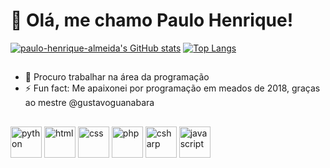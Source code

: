 # 👋 Olá, me chamo Paulo Henrique!

[![paulo-henrique-almeida's GitHub stats](https://github-readme-stats.vercel.app/api?username=paulo-henrique-almeida&show_icons=true&hide=contribs&theme=github_dark)](https://github.com/paulo-henrique-almeida/github-readme-stats)
[![Top Langs](https://github-readme-stats.vercel.app/api/top-langs/?username=paulo-henrique-almeida&layout=compact&theme=github_dark&locale=pt-br)](https://github.com/paulo-henrique-almeida/github-readme-stats)

##

- 👀 Procuro trabalhar na área da programação
- ⚡ Fun fact: Me apaixonei por programação em meados de 2018, graças ao mestre @gustavoguanabara

##

<img src="https://github.com/paulo-henrique-almeida/paulo-henrique-almeida/assets/158237204/3341a133-a2cd-494d-93cf-870c67a75344" alt="python" width="50" height="50" align="center">
<img src="https://github.com/paulo-henrique-almeida/paulo-henrique-almeida/assets/158237204/2c351098-f87a-4773-8b4d-db9901100e95" alt="html" width="50" height="50" align="center">
<img src="https://github.com/paulo-henrique-almeida/paulo-henrique-almeida/assets/158237204/f7dc5987-9f63-4774-867d-330534ef3bae" alt="css" width="50" height="50" align="center">
<img src="https://github.com/paulo-henrique-almeida/paulo-henrique-almeida/assets/158237204/16d9fdea-1abf-4c59-9702-7c99eb5ef1c4" alt="php" width="50" height="50" align="center">
<img src="https://github.com/paulo-henrique-almeida/paulo-henrique-almeida/assets/158237204/3b4ac4d0-3782-4260-bfe4-0349a0dadffc" alt="csharp" width="50" height="50" align="center">
<img src="https://github.com/paulo-henrique-almeida/paulo-henrique-almeida/assets/158237204/bdf91bde-5dde-43f2-9fa7-90a72550de86" alt="javascript" width="50" height="50" align="center">
